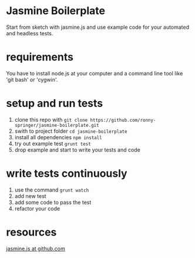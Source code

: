 Jasmine Boilerplate
===================
Start from sketch with jasmine.js and use example code for your automated and headless tests.

# requirements
You have to install node.js at your computer and a command line tool like 'git bash' or 'cygwin'.

# setup and run tests
1. clone this repo with `git clone https://github.com/ronny-springer/jasmine-boilerplate.git`
2. swith to project folder `cd jasmine-boilerplate`
3. install all dependencies `npm install`
4. try out example test `grunt test`
5. drop example and start to write your tests and code

# write tests continuously
1. use the command `grunt watch`
2. add new test
3. add some code to pass the test
4. refactor your code

# resources
[jasmine.js at github.com](https://github.com/pivotal/jasmine)